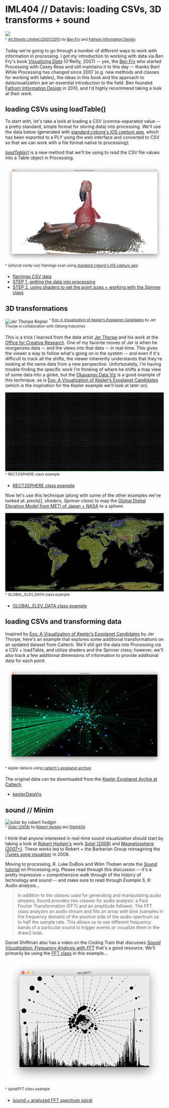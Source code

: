 # IML404 // Datavis: loading CSVs, 3D transforms + sound

![](https://cdn.shopify.com/s/files/1/0721/3419/products/allstreets-for-web-003_1024x1024.jpg)  
<sup> ^ [*All Streets* Limited (2007/2011)](https://3rdfloor.fathom.info/products/all-streets) by [Ben Fry](https://benfry.com) and [Fathom Information Design](https://fathom.info)</sup>

Today we're going to go through a number of different ways to work with information in processing.  I got my introduction to working with data via Ben Fry's book [*Visualizing Data*](https://benfry.com/writing/archives/3/) (O’Reilly, 2007) -- yes, the [Ben Fry](https://benfry.com) who started Processing with Casey Reas and still maintains it to this day -- thanks Ben! While Processing has changed since 2007 (e.g. new methods and classes for working with tables), the ideas in this book and the  approach to datavisualization are an essential introduction to the field. Ben founded [Fathom Information Design](https://fathom.info) in 2010, and I'd highly recommend taking a look at their work.

## loading CSVs using loadTable()
To start with, let's take a look at loading a CSV (comma-separated value -- a pretty standard, simple format for storing data) into processing. We'll use the data below (generated with [standard cyborg's iOS *capture* app](https://www.standardcyborg.com/products/), which has been exported to a PLY using the web interface and converted to CSV so that we can work with a file format native to processing):

[*loadTable()*](https://processing.org/reference/loadTable_.html) is a new method that we'll be using to read the CSV file values into a Table object in Processing.

![flamingo scan using standard cyborg's capture](https://github.com/johnbcarpenter/USC_IML404_IMAGES/blob/master/images/FlamingoScan.png)  
<sup> ^ (jellycat cordy roy) flamingo scan using [standard cyborg's iOS *capture* app](https://www.standardcyborg.com/products/)</sup>

- [flamingo CSV data](https://github.com/johnbcarpenter/USC_IML404/tree/master/CODE/PROCESSING/DATA/FlamingoScan.zip)
- [STEP 1. getting the data into processing](https://github.com/johnbcarpenter/USC_IML404/tree/master/CODE/PROCESSING/DATA/FlamingoScan_LoadData)
- [STEP 2. using shaders to set the point sizes + working with the Spinner class](https://github.com/johnbcarpenter/USC_IML404/tree/master/CODE/PROCESSING/DATA/FlamingoScan_ShaderSpinner)

## 3D transformations

![Jer Thorpe Kepler](http://blog.blprnt.com/wp-content/uploads/2012/03/Kepler22_44_33.png)
<sup> ^ [Exo: A Visualization of Kepler’s Exoplanet Candidates](https://vimeo.com/41655330) by Jer Thorpe in collaboration with Oblong Industries</sup>

This is a trick I learned from the data artist [Jer Thorpe](https://www.jerthorp.com) and his work at the [Office for Creative Research](https://medium.com/@blprnt/doing-data-differently-the-office-for-creative-research-2426492e4671).  One of my favorite moves of Jer is when he reorganizes data -- and the views into that data -- in real-time. This gives the viewer a way to follow what's going on in the system -- and even if it's difficult to track all the shifts, the viewer inherently understands that they're looking at the same data from a new perspective. Unfortunately, I'm having trouble finding the specific work I'm thinking of where he shifts a map view of some data into a globe, but the [Okavango Data Viz](https://vimeo.com/124307636) is a good example of this technique, as is [Exo: A Visualization of Kepler’s Exoplanet Candidates](https://vimeo.com/41655330) (which is the inspiration for the Kepler example we'll look at later on).

![RECT2SPHERE](https://github.com/johnbcarpenter/USC_IML404_IMAGES/blob/master/images/RECT2SPHERE.gif)  
<sup> ^ RECT2SPHERE class example </sup>

- [RECT2SPHERE class example](https://github.com/johnbcarpenter/USC_IML404/tree/master/CODE/PROCESSING/DATA/RECT2SPHERE)

Now let's use this technique (along with some of the other examples we've looked at: *pixels[], shaders, Spinner class*) to map the [Global Digital Elevation Model from METI of Japan + NASA](https://asterweb.jpl.nasa.gov/gdem.asp) to a sphere.

![GLOBAL_ELEV_DATA](https://github.com/johnbcarpenter/USC_IML404_IMAGES/blob/master/images/GLOBAL_ELEV_DATA.gif)  
<sup> ^ GLOBAL_ELEV_DATA class example </sup>

- [GLOBAL_ELEV_DATA class example](https://github.com/johnbcarpenter/USC_IML404/tree/master/CODE/PROCESSING/DATA/GLOBAL_ELEV_DATA)

## loading CSVs and transforming data
Inspired by [Exo: A Visualization of Kepler’s Exoplanet Candidates](https://vimeo.com/41655330) by Jer Thorpe, here's an example that explores some additional transformations on an updated dataset from Caltech.  We'll still get the data into Processing via a CSV + loadTable, and utilize shaders and the Spinner class; however, we'll also track a few additional dimensions of information to provide additional data for each point.

![kepler datavis](https://github.com/johnbcarpenter/USC_IML404_IMAGES/blob/master/images/keplerDataVis.png)  
<sup> ^ kepler datavis using [caltech's exoplanet archive](https://exoplanetarchive.ipac.caltech.edu/cgi-bin/TblView/nph-tblView?app=ExoTbls&config=planets)</sup>

The original data can be downloaded from the [Kepler Exoplanet Archie at Caltech](https://exoplanetarchive.ipac.caltech.edu/cgi-bin/TblView/nph-tblView?app=ExoTbls&config=planets).

- [keplerDataVis](https://github.com/johnbcarpenter/USC_IML404/tree/master/CODE/PROCESSING/DATA/keplerDataVis)

## sound // Minim
![solar by robert hodgin](https://farm5.static.flickr.com/4026/4247502776_5510ed7000_o.jpg)  
<sup> ^ [*Solar* (2008)](https://vimeo.com/658158) by [Robert Hodgin](http://roberthodgin.com) aka [flight404](https://vimeo.com/flight404)</sup>

I think that anyone interested in real-time sound visualization should start by taking a look at [Robert Hodgin's](http://roberthodgin.com) work [*Solar* (2008)](https://vimeo.com/658158) and [Magnetosphere (2007+)](https://vimeo.com/8581392). These works led to Robert + the Barbarian Group reimagining the [iTunes song visualizer](http://roberthodgin.com/portfolio/work/magnetosphere/) in 2008.

Moving to processing, R. Luke DuBois and Wilm Thoben wrote the [*Sound* tutorial](https://processing.org/tutorials/sound/) on Processing.org. Please read through this discussion -- it's a pretty impressive + comprehensive walk through of the history of technology and sound -- and make sure to read through *Example 5, 6: Audio analysis*...

> In addition to the classes used for generating and manipulating audio streams, Sound provides two classes for audio analysis: a Fast Fourier Transformation (FFT) and an amplitude follower. The FFT class analyzes an audio stream and fills an array with bins (samples in the frequency domain) of the positive side of the audio spectrum up to half the sample rate. This allows us to use different frequency bands of a particular sound to trigger events or visualize them in the draw() loop.
     
Daniel Shiffman also has a video on the Coding Train that discusses [*Sound Visualization: Frequency Analysis with FFT*](https://www.youtube.com/watch?v=2O3nm0Nvbi4) that's a good resource. We'll primarily be using the [FFT class](https://processing.org/reference/libraries/sound/FFT.html) in this example...

![spiralFFT](https://github.com/johnbcarpenter/USC_IML404_IMAGES/blob/master/images/spiralFFT.png)  
<sup> ^ spiralFFT class example </sup>

- [sound + analyzed FFT spectrum spiral](https://github.com/johnbcarpenter/USC_IML404/tree/master/CODE/PROCESSING/SOUND/spiralFFT)


